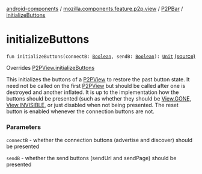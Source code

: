 [android-components](../../index.md) / [mozilla.components.feature.p2p.view](../index.md) / [P2PBar](index.md) / [initializeButtons](./initialize-buttons.md)

# initializeButtons

`fun initializeButtons(connectB: `[`Boolean`](https://kotlinlang.org/api/latest/jvm/stdlib/kotlin/-boolean/index.html)`, sendB: `[`Boolean`](https://kotlinlang.org/api/latest/jvm/stdlib/kotlin/-boolean/index.html)`): `[`Unit`](https://kotlinlang.org/api/latest/jvm/stdlib/kotlin/-unit/index.html) [(source)](https://github.com/mozilla-mobile/android-components/blob/master/components/feature/p2p/src/main/java/mozilla/components/feature/p2p/view/P2PBar.kt#L59)

Overrides [P2PView.initializeButtons](../-p2-p-view/initialize-buttons.md)

This initializes the buttons of a [P2PView](../-p2-p-view/index.md) to restore the past button state.
It need not be called on the first [P2PView](../-p2-p-view/index.md) but should be called after one is destroyed
and another inflated. It is up to the implementation how the buttons should be presented
(such as whether they should be [View.GONE](#), [View.INVISIBLE](#), or just disabled when not
being presented. The reset button is enabled whenever the connection buttons are not.

### Parameters

`connectB` - whether the connection buttons (advertise and discover) should be presented

`sendB` - whether the send buttons (sendUrl and sendPage) should be presented